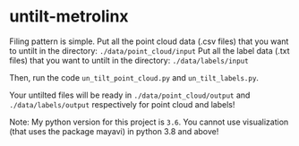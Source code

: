 # untilt-metrolinx

Filing pattern is simple.
Put all the point cloud data (.csv files) that you want to untilt in the directory: `./data/point_cloud/input`
Put all the label data (.txt files) that you want to untilt in the directory: `./data/labels/input`

Then, run the code `un_tilt_point_cloud.py` and `un_tilt_labels.py`. 

Your untilted files will be ready in `./data/point_cloud/output` and `./data/labels/output` respectively for point cloud and labels!

Note: My python version for this project is `3.6`. You cannot use visualization (that uses the package mayavi) in python 3.8 and above!
